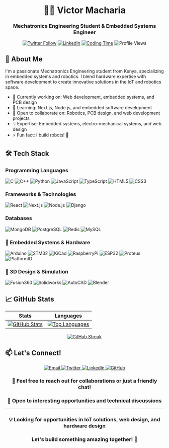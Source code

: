 <div align="center">
  
# 👨‍💻 Victor Macharia

### Mechatronics Engineering Student & Embedded Systems Engineer

[![Twitter Follow](https://img.shields.io/twitter/follow/victormacharia0?logo=twitter&style=for-the-badge)](https://twitter.com/victormacharia0)
[![LinkedIn](https://img.shields.io/badge/LinkedIn-Connect-blue?style=for-the-badge&logo=linkedin)](https://linkedin.com/in/victor-macharia-551b93226/)
[![Coding Time](https://wakatime.com/badge/user/ae8bc349-d595-440d-8d96-7cead2bb6147.svg)](https://wakatime.com/@ae8bc349-d595-440d-8d96-7cead2bb6147)
![Profile Views](https://komarev.com/ghpvc/?username=tyke01&color=blue&style=flat-square)

</div>

## 🚀 About Me

I'm a passionate Mechatronics Engineering student from Kenya, specializing in embedded systems and robotics. I blend hardware expertise with software development to create innovative solutions in the IoT and robotics space.

- 🔭 Currently working on: Web development, embedded systems, and PCB design
- 🌱 Learning: Next.js, Node.js, and embedded software development
- 👯 Open to collaborate on: Robotics, PCB design, and web development projects
- 💡 Expertise: Embedded systems, electro-mechanical systems, and web design
- ⚡ Fun fact: I build robots! 🤖

## 🛠️ Tech Stack

### Programming Languages
![C](https://img.shields.io/badge/C-00599C?style=for-the-badge&logo=c&logoColor=white)
![C++](https://img.shields.io/badge/C++-00599C?style=for-the-badge&logo=c%2B%2B&logoColor=white)
![Python](https://img.shields.io/badge/Python-3776AB?style=for-the-badge&logo=python&logoColor=white)
![JavaScript](https://img.shields.io/badge/JavaScript-F7DF1E?style=for-the-badge&logo=javascript&logoColor=black)
![TypeScript](https://img.shields.io/badge/TypeScript-007ACC?style=for-the-badge&logo=typescript&logoColor=white)
![HTML5](https://img.shields.io/badge/HTML5-E34F26?style=for-the-badge&logo=html5&logoColor=white)
![CSS3](https://img.shields.io/badge/CSS3-1572B6?style=for-the-badge&logo=css3&logoColor=white)

### Frameworks & Technologies
![React](https://img.shields.io/badge/React-20232A?style=for-the-badge&logo=react&logoColor=61DAFB)
![Next.js](https://img.shields.io/badge/Next.js-000000?style=for-the-badge&logo=next.js&logoColor=white)
![Node.js](https://img.shields.io/badge/Node.js-339933?style=for-the-badge&logo=node.js&logoColor=white)
![Django](https://img.shields.io/badge/Django-092E20?style=for-the-badge&logo=django&logoColor=white)

### Databases
![MongoDB](https://img.shields.io/badge/MongoDB-47A248?style=for-the-badge&logo=mongodb&logoColor=white)
![PostgreSQL](https://img.shields.io/badge/PostgreSQL-316192?style=for-the-badge&logo=postgresql&logoColor=white)
![Redis](https://img.shields.io/badge/Redis-DC382D?style=for-the-badge&logo=redis&logoColor=white)
![MySQL](https://img.shields.io/badge/MySQL-4479A1?style=for-the-badge&logo=mysql&logoColor=white)

### 🔧 Embedded Systems & Hardware
![Arduino](https://img.shields.io/badge/Arduino-00979C?style=for-the-badge&logo=arduino&logoColor=white)
![STM32](https://img.shields.io/badge/STM32Cube-03234B?style=for-the-badge&logo=stmicroelectronics&logoColor=white)
![KiCad](https://img.shields.io/badge/KiCad-314CB0?style=for-the-badge&logo=kicad&logoColor=white)
![RaspberryPi](https://img.shields.io/badge/Raspberry_Pi-A22846?style=for-the-badge&logo=raspberrypi&logoColor=white)
![ESP32](https://img.shields.io/badge/ESP32-E7352C?style=for-the-badge&logo=espressif&logoColor=white)
![Proteus](https://img.shields.io/badge/Proteus-1C79B3?style=for-the-badge&logo=proteus&logoColor=white)
![PlatformIO](https://img.shields.io/badge/PlatformIO-FF6B00?style=for-the-badge&logo=platformio&logoColor=white)

### 🎨 3D Design & Simulation
![Fusion360](https://img.shields.io/badge/Fusion_360-FF6B00?style=for-the-badge&logo=autodesk&logoColor=white)
![Solidworks](https://img.shields.io/badge/Solidworks-FF0000?style=for-the-badge&logo=dassaultsystemes&logoColor=white)
![AutoCAD](https://img.shields.io/badge/AutoCAD-0696D7?style=for-the-badge&logo=autodesk&logoColor=white)
![Blender](https://img.shields.io/badge/Blender-F5792A?style=for-the-badge&logo=blender&logoColor=white)

## 📈 GitHub Stats

<div align="center">

| Stats | Languages |
|:-------------------------:|:-------------------------:|
|[![GitHub Stats](https://github-readme-stats.vercel.app/api?username=tyke01&show_icons=true&theme=tokyonight)](https://github.com/tyke01) | [![Top Languages](https://github-readme-stats.vercel.app/api/top-langs/?username=tyke01&layout=compact&theme=tokyonight)](https://github.com/tyke01)|

[![GitHub Streak](https://streak-stats.demolab.com?user=tyke01&theme=dark)](https://git.io/streak-stats)
</div>

## 📫 Let's Connect!

<div align="center">
  <a href="mailto:techvictor653@gmail.com">
    <img src="https://img.shields.io/badge/Gmail-D14836?style=for-the-badge&logo=gmail&logoColor=white" alt="Email" />
  </a>
  <a href="https://twitter.com/victormacharia0">
    <img src="https://img.shields.io/badge/Twitter-%231DA1F2?style=for-the-badge&logo=twitter&logoColor=white" alt="Twitter" />
  </a>
  <a href="https://linkedin.com/in/victor-macharia-551b93226/">
    <img src="https://img.shields.io/badge/LinkedIn-%230077B5?style=for-the-badge&logo=linkedin&logoColor=white" alt="LinkedIn" />
  </a>
  <a href="https://github.com/tyke01">
    <img src="https://img.shields.io/badge/GitHub-100000?style=for-the-badge&logo=github&logoColor=white" alt="GitHub" />
  </a>
</div>

<div align="center">

### 💬 Feel free to reach out for collaborations or just a friendly chat!
### 📨 Open to interesting opportunities and technical discussions

</div>

---

<div align="center">
  
### 💡 Looking for opportunities in IoT solutions, web design, and hardware design
### Let's build something amazing together! 🚀

</div>

